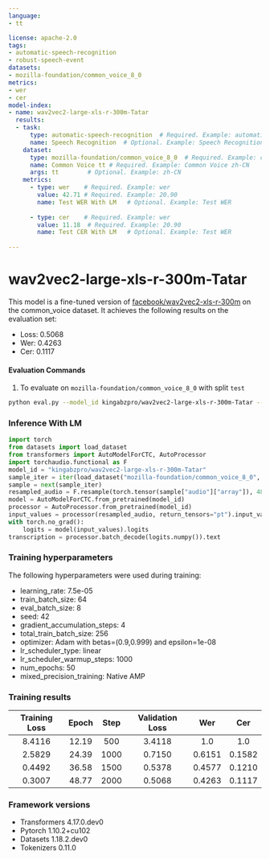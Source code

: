 ```yaml
---
language: 
- tt 

license: apache-2.0
tags:
- automatic-speech-recognition
- robust-speech-event
datasets:
- mozilla-foundation/common_voice_8_0
metrics:
- wer
- cer
model-index:
- name: wav2vec2-large-xls-r-300m-Tatar
  results:
  - task: 
      type: automatic-speech-recognition  # Required. Example: automatic-speech-recognition
      name: Speech Recognition  # Optional. Example: Speech Recognition
    dataset:
      type: mozilla-foundation/common_voice_8_0  # Required. Example: common_voice. Use dataset id from https://hf.co/datasets
      name: Common Voice tt # Required. Example: Common Voice zh-CN
      args: tt        # Optional. Example: zh-CN
    metrics:
      - type: wer    # Required. Example: wer
        value: 42.71 # Required. Example: 20.90
        name: Test WER With LM   # Optional. Example: Test WER
        
      - type: cer    # Required. Example: wer
        value: 11.18  # Required. Example: 20.90
        name: Test CER With LM   # Optional. Example: Test WER
        
---
```


<!-- This model card has been generated automatically according to the information the Trainer had access to. You
should probably proofread and complete it, then remove this comment. -->

# wav2vec2-large-xls-r-300m-Tatar

This model is a fine-tuned version of [facebook/wav2vec2-xls-r-300m](https://huggingface.co/facebook/wav2vec2-xls-r-300m) on the common_voice dataset.
It achieves the following results on the evaluation set:
- Loss: 0.5068
- Wer: 0.4263
- Cer: 0.1117

#### Evaluation Commands
1. To evaluate on `mozilla-foundation/common_voice_8_0` with split `test`

```bash
python eval.py --model_id kingabzpro/wav2vec2-large-xls-r-300m-Tatar --dataset mozilla-foundation/common_voice_8_0 --config tt --split test
```

### Inference With LM

```python
import torch
from datasets import load_dataset
from transformers import AutoModelForCTC, AutoProcessor
import torchaudio.functional as F
model_id = "kingabzpro/wav2vec2-large-xls-r-300m-Tatar"
sample_iter = iter(load_dataset("mozilla-foundation/common_voice_8_0", "tt", split="test", streaming=True, use_auth_token=True))
sample = next(sample_iter)
resampled_audio = F.resample(torch.tensor(sample["audio"]["array"]), 48_000, 16_000).numpy()
model = AutoModelForCTC.from_pretrained(model_id)
processor = AutoProcessor.from_pretrained(model_id)
input_values = processor(resampled_audio, return_tensors="pt").input_values
with torch.no_grad():
    logits = model(input_values).logits
transcription = processor.batch_decode(logits.numpy()).text

```

### Training hyperparameters

The following hyperparameters were used during training:
- learning_rate: 7.5e-05
- train_batch_size: 64
- eval_batch_size: 8
- seed: 42
- gradient_accumulation_steps: 4
- total_train_batch_size: 256
- optimizer: Adam with betas=(0.9,0.999) and epsilon=1e-08
- lr_scheduler_type: linear
- lr_scheduler_warmup_steps: 1000
- num_epochs: 50
- mixed_precision_training: Native AMP

### Training results

| Training Loss | Epoch | Step | Validation Loss | Wer    | Cer    |
|:-------------:|:-----:|:----:|:---------------:|:------:|:------:|
| 8.4116        | 12.19 | 500  | 3.4118          | 1.0    | 1.0    |
| 2.5829        | 24.39 | 1000 | 0.7150          | 0.6151 | 0.1582 |
| 0.4492        | 36.58 | 1500 | 0.5378          | 0.4577 | 0.1210 |
| 0.3007        | 48.77 | 2000 | 0.5068          | 0.4263 | 0.1117 |


### Framework versions

- Transformers 4.17.0.dev0
- Pytorch 1.10.2+cu102
- Datasets 1.18.2.dev0
- Tokenizers 0.11.0
